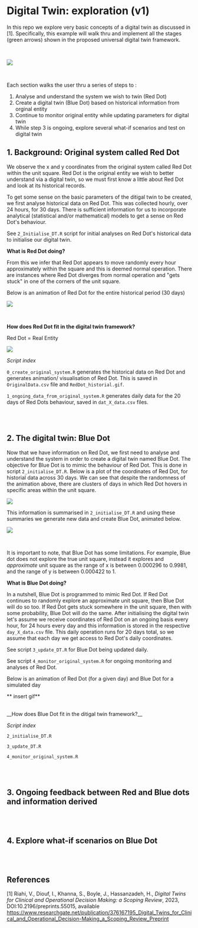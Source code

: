 # Digital Twin: exploration (v1)

In this repo we explore very basic concepts of a digital twin as discussed in [1]. Specifically, this example will walk thru and implement all the stages (green arrows) shown in the proposed universal digital twin framework.

<br>

![](Figure1_withPermissionFromAuthors.png)

<br>

Each section walks the user thru a series of steps to :

1. Analyse and understand the system we wish to twin (Red Dot)
2. Create a digital twin (Blue Dot) based on historical information from orginal entity
3. Continue to monitor original entity while updating parameters for digital twin
4. While step 3 is ongoing, explore several what-if scenarios and test on digital twin 




## 1. Background: Original system called Red Dot

We observe the x and y coordinates from the original system called Red Dot within the unit square. Red Dot is the original entity we wish to better understand via a digital twin, so we must first know a little about Red Dot and look at its historical records.

To get some sense on the basic parameters of the ditigal twin to be created, we first analyse historical data on Red Dot. This was collected hourly, over 24 hours, for 30 days. There is sufficient information for us to incorporate analytical (statistical and/or mathematical) models to get a sense on Red Dot's behaviour.  

See `2_Initialise_DT.R` script for initial analyses on Red Dot's historical data to initialise our digital twin. 


__What is Red Dot doing?__

From this we infer that Red Dot appears to move randomly every hour approximately within the square and this is deemed normal operation. There are instances where Red Dot diverges from normal operation and "gets stuck" in one of the corners of the unit square.

Below is an animation of Red Dot for the entire historical period (30 days)

![](https://github.com/MarcelaCespedes/Digital_Twin_Explore1/blob/main/RedDot_historial.gif)

<br>

__How does Red Dot fit in the digital twin framework?__

Red Dot = Real Entity

![](Step1_RD_inDT_framework.png)
<br>

_Script index_

`0_create_original_system.R` generates the historical data on Red Dot and generates animation/ visualisation of Red Dot. This is saved in `OriginalData.csv` file and `RedDot_historial.gif`.

`1_ongoing_data_from_original_system.R` generates daily data for the 20 days of Red Dots behaviour, saved in `dat_X_data.csv` files.



<br>
<br>


## 2. The digital twin: Blue Dot

Now that we have information on Red Dot, we first need to analyse and understand the system in order to create a digital twin named Blue Dot. The objective for Blue Dot is to mimic the behaviour of Red Dot. This is done in script `2_initialise_DT.R`. Below is a plot of the coordinates of Red Dot, for historial data across 30 days. We can see that despite the randomness of the animation above, there are clusters of days in which Red Dot hovers in specific areas within the unit square. 

![](RD_Historical_coord_patterns.png)

This information is summarised in `2_initialise_DT.R` and using these summaries we generate new data and create Blue Dot, animated below.

![](https://github.com/MarcelaCespedes/Digital_Twin_Explore1/blob/main/BlueDot_initialised.gif)

<br>

It is important to note, that Blue Dot has some limitations. For example, Blue dot does not explore the true unit square, instead it explores and _approximate_ unit square as the range of x is between 0.000296 to 0.9981, and the range of y is between 0.000422 to 1.

__What is Blue Dot doing?__

In a nutshell, Blue Dot is programmed to mimic Red Dot. If Red Dot continues to randomly explore an approximate unit square, then Blue Dot will do so too. If Red Dot gets stuck somewhere in the unit square, then with some probability, Blue Dot will do the same. After initialising the digital twin let's assume we receive coordinates of Red Dot on an ongoing basis every hour, for 24 hours every day and this information is stored in the respective `day_X_data.csv` file. This daily operation runs for 20 days total, so we assume that each day we get access to Red Dot's daily coordinates. 

See script `3_update_DT.R` for Blue Dot being updated daily. 

See script `4_monitor_original_system.R` for ongoing monitoring and analyses of Red Dot.

Below is an animation of Red Dot (for a given day) and Blue Dot for a simulated day 

** insert gif**

<br>
__How does Blue Dot fit in the ditigal twin framework?__


<br>


_Script index_

`2_initialise_DT.R`

`3_update_DT.R`

`4_monitor_original_system.R`




<br>
<br>

## 3. Ongoing feedback between Red and Blue dots and information derived


<br>
<br>

## 4. Explore what-if scenarios on Blue Dot




<br>
<br>

## References

[1] Riahi, V., Diouf, I., Khanna, S., Boyle, J., Hassanzadeh, H., _Digital Twins for Clinical and Operational Decision Making: a Scoping Review_, 2023, DOI:10.2196/preprints.55015, available https://www.researchgate.net/publication/376167195_Digital_Twins_for_Clinical_and_Operational_Decision-Making_a_Scoping_Review_Preprint

